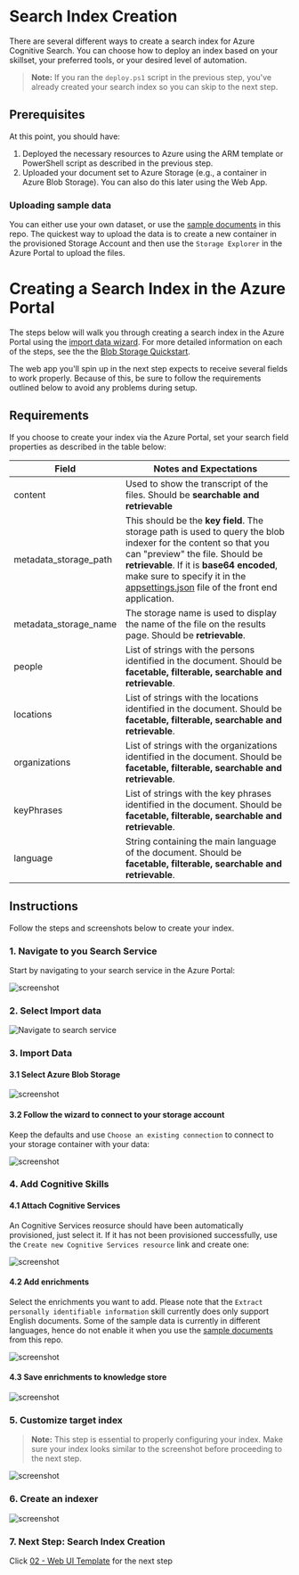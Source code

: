 # Search Index Creation

There are several different ways to create a search index for Azure Cognitive Search. You can choose how to deploy an index based on your skillset, your preferred tools, or your desired level of automation.

>**Note:** If you ran the `deploy.ps1` script in the previous step, you've already created your search index so you can skip to the next step.

## Prerequisites

At this point, you should have:

1. Deployed the necessary resources to Azure using the ARM template or PowerShell script as described in the previous step.
1. Uploaded your document set to Azure Storage (e.g., a container in Azure Blob Storage). You can also do this later using the Web App.

### Uploading sample data

You can either use your own dataset, or use the [sample documents](../sample_documents/) in this repo. The quickest way to upload the data is to create a new container in the provisioned Storage Account and then use the `Storage Explorer` in the Azure Portal to upload the files.

# Creating a Search Index in the Azure Portal

The steps below will walk you through creating a search index in the Azure Portal using the [import data wizard](https://docs.microsoft.com/en-us/azure/search/search-import-data-portal). For more detailed information on each of the steps, see the the [Blob Storage Quickstart](https://docs.microsoft.com/en-us/azure/search/cognitive-search-quickstart-blob).

The web app you'll spin up in the next step expects to receive several fields to work properly. Because of this, be sure to follow the requirements outlined below to avoid any problems during setup.

## Requirements

If you choose to create your index via the Azure Portal, set your search field properties as described in the table below:

| Field					| Notes and Expectations						|
|-----------------------|-----------------------------------------------|
|content				| Used to show the transcript of the files.  Should be **searchable and retrievable**  |
|metadata_storage_path	| This should be the **key field**. 	 The storage path is used to query the blob indexer for the content so that you can "preview" the file.  Should be **retrievable**.	 If it is **base64 encoded**, make sure to specify it in the [appsettings.json](https://github.com/Azure-Samples/azure-search-knowledge-mining/tree/master/02%20-%20Web%20UI%20Template) file of the front end application.		|
|metadata_storage_name	| The storage name is used to display the name of the file on the results page.  Should be **retrievable**.	|
|people					| List of strings with the persons identified in the document.  Should be **facetable, filterable, searchable and retrievable**.  |
|locations				| List of strings with the locations identified in the document. Should be **facetable, filterable, searchable and retrievable**.  |
|organizations			| List of strings with the organizations identified in the document. Should be **facetable, filterable, searchable and retrievable**.  |
|keyPhrases				| List of strings with the key phrases identified in the document. Should be **facetable, filterable, searchable and retrievable**.  |
|language				| String containing the main language of the document. Should be **facetable, filterable, searchable and retrievable**.  |

## Instructions

Follow the steps and screenshots below to create your index.

### 1. Navigate to you Search Service

Start by navigating to your search service in the Azure Portal:

![screenshot](../images/createindex-step0.PNG)

### 2. Select Import data

![Navigate to search service](../images/createindex-step1.PNG)

### 3. Import Data

#### 3.1 Select Azure Blob Storage

![screenshot](../images/createindex-step2.PNG)

#### 3.2 Follow the wizard to connect to your storage account

Keep the defaults and use `Choose an existing connection` to connect to your storage container with your data:

![screenshot](../images/createindex-step3.PNG)

### 4. Add Cognitive Skills

#### 4.1 Attach Cognitive Services

An Cognitive Services reosurce should have been automatically provisioned, just select it. If it has not been provisioned successfully, use the `Create new Cognitive Services resource` link and create one:

![screenshot](../images/createindex-step4.PNG)

#### 4.2 Add enrichments

Select the enrichments you want to add. Please note that the `Extract personally identifiable information` skill currently does only support English documents. Some of the sample data is currently in different languages, hence do not enable it when you use the [sample documents](../sample_documents) from this repo. 

![screenshot](../images/createindex-step5.PNG)

#### 4.3 Save enrichments to knowledge store

![screenshot](../images/createindex-step6.PNG)

### 5. Customize target index

> **Note:** This step is essential to properly configuring your index. Make sure your index looks similar to the screenshot before proceeding to the next step.

![screenshot](../images/createindex-step7.PNG)

### 6. Create an indexer

![screenshot](../images/createindex-step8.PNG)

### 7. Next Step: Search Index Creation
Click [02 - Web UI Template](https://github.com/shingosakamoto/azure-search-knowledge-mining/tree/master/02%20-%20Web%20UI%20Template) for the next step

